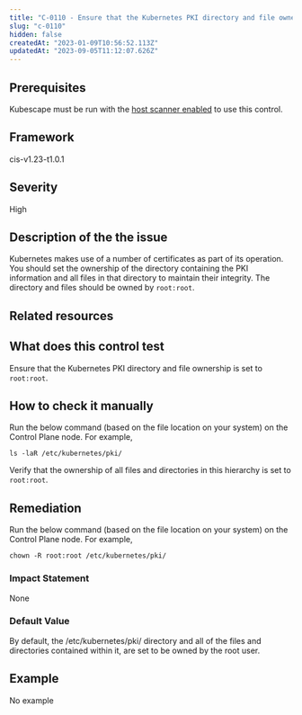 ```yaml
---
title: "C-0110 - Ensure that the Kubernetes PKI directory and file ownership is set to root:root"
slug: "c-0110"
hidden: false
createdAt: "2023-01-09T10:56:52.113Z"
updatedAt: "2023-09-05T11:12:07.626Z"
---
```

## Prerequisites
Kubescape must be run with the [host scanner enabled](/docs/scanning/#the-host-scanner) to use this control.
## Framework
cis-v1.23-t1.0.1
## Severity
High
## Description of the the issue
Kubernetes makes use of a number of certificates as part of its operation. You should set the ownership of the directory containing the PKI information and all files in that directory to maintain their integrity. The directory and files should be owned by `root:root`.
## Related resources

## What does this control test
Ensure that the Kubernetes PKI directory and file ownership is set to `root:root`.
## How to check it manually
Run the below command (based on the file location on your system) on the Control Plane node. For example,

 
```
ls -laR /etc/kubernetes/pki/

```
 Verify that the ownership of all files and directories in this hierarchy is set to `root:root`.
## Remediation
Run the below command (based on the file location on your system) on the Control Plane node. For example,

 
```
chown -R root:root /etc/kubernetes/pki/

```
### Impact Statement
None
### Default Value
By default, the /etc/kubernetes/pki/ directory and all of the files and directories contained within it, are set to be owned by the root user.
## Example
No example